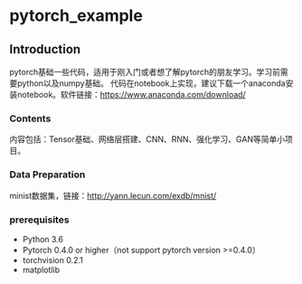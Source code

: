 # pytorch_example
## Introduction

pytorch基础一些代码，适用于刚入门或者想了解pytorch的朋友学习。学习前需要python以及numpy基础。
代码在notebook上实现，建议下载一个anaconda安装notebook。软件链接：https://www.anaconda.com/download/

### Contents

内容包括：Tensor基础、网络层搭建、CNN、RNN、强化学习、GAN等简单小项目。

### Data Preparation

minist数据集，链接：http://yann.lecun.com/exdb/mnist/

### prerequisites

- Python 3.6
- Pytorch 0.4.0 or higher（not support pytorch version >=0.4.0）
- torchvision 0.2.1
- matplotlib
